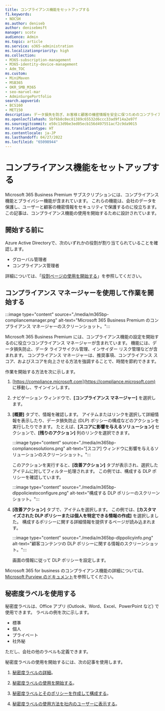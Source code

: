 ```yaml
---
title: コンプライアンス機能をセットアップする
f1.keywords:
- NOCSH
ms.author: deniseb
author: denisebmsft
manager: scotv
audience: Admin
ms.topic: article
ms.service: o365-administration
ms.localizationpriority: high
ms.collection:
- M365-subscription-management
- M365-identity-device-management
- Adm_TOC
ms.custom:
- MiniMaven
- MSB365
- OKR_SMB_M365
- seo-marvel-mar
- AdminSurgePortfolio
search.appverid:
- BCS160
- MET150
description: データ損失を防ぎ、お客様と顧客の機密情報を安全に保つためのコンプライアンス機能を設定します。
ms.openlocfilehash: 5bf6b8c0ec81389c65532d6ccc33ad9f14a2e97f
ms.sourcegitcommit: e50c13d9be3ed05ecb156d497551acf2c9da9015
ms.translationtype: HT
ms.contentlocale: ja-JP
ms.lasthandoff: 04/27/2022
ms.locfileid: "65098944"
---
```

# <a name="set-up-compliance-features"></a>コンプライアンス機能をセットアップする

Microsoft 365 Business Premium サブスクリプションには、コンプライアンス機能とプライバシー機能が含まれています。 これらの機能は、会社のデータを保護し、ユーザーと顧客の機密情報をセキュリティで保護するのに役立ちます。 この記事は、コンプライアンス機能の使用を開始するために設計されています。

## <a name="before-you-begin"></a>開始する前に

Azure Active Directoryで、次のいずれかの役割が割り当てられていることを確認します。

- グローバル管理者
- コンプライアンス管理者

詳細については、「[役割ページの使用を開始する](../admin/add-users/admin-roles-page.md)」を参照してください。

## <a name="use-compliance-manager-to-get-started"></a>コンプライアンス マネージャーを使用して作業を開始する

:::image type="content" source="./media/m365bp-compliancemanager.png" alt-text="Microsoft 365 Business Premium のコンプライアンス マネージャーのスクリーンショット。":::

Microsoft 365 Business Premium には、コンプライアンス機能の設定を開始するのに役立つコンプライアンス マネージャーが含まれています。 機能には、データ損失防止、データ ライフサイクル管理、インサイダー リスク管理などが含まれます。 コンプライアンス マネージャーは、推奨事項、コンプライアンス スコア、およびスコアを向上させる方法を強調することで、時間を節約できます。

作業を開始する方法を次に示します。

1. [https://compliance.microsoft.com](https://compliance.microsoft.com) に移動し、サインインします。

2. ナビゲーション ウィンドウで、**[コンプライアンス マネージャー]** を選択します。

3. **[概要]** タブで、情報を確認します。 アイテムまたはリンクを選択して詳細情報を表示したり、データ損失防止 (DLP) ポリシーの構成などのアクションを実行したりできます。 たとえば、**[スコアに影響を与えるソリューション]** セクションで、**[残りのアクション]** 列のリンクを選択できます。

   :::image type="content" source="./media/m365bp-compliancesolutions.png" alt-text="[スコア] ウィンドウに影響を与えるソリューションのスクリーンショット。":::

   このアクションを実行すると、**[改善アクション]** タブが表示され、選択したアイテムに対してフィルター処理されます。 この例では、構成する DLP ポリシーを確認しています。

   :::image type="content" source="./media/m365bp-dlppoliciestoconfigure.png" alt-text="構成する DLP ポリシーのスクリーンショット。":::

4. **[改善アクション]** タブで、アイテムを選択します。 この例では、**[カスタマイズされた DLP ポリシーまたは個人を特定できる情報の作成]** を選択しました。 構成するポリシーに関する詳細情報を提供するページが読み込まれます。

   :::image type="content" source="./media/m365bp-dlppolicyinfo.png" alt-text="顧客コンテンツの DLP ポリシーに関する情報のスクリーンショット。":::

   画面の情報に従って DLP ポリシーを設定します。

Microsoft 365 for business のコンプライアンス機能の詳細については、[Microsoft Purview のドキュメント](../compliance/index.yml)を参照してください。

## <a name="use-sensitivity-labels"></a>秘密度ラベルを使用する

秘密度ラベルは、Office アプリ (Outlook、Word、Excel、PowerPoint など) で使用できます。 ラベルの例を次に示します。

- 標準
- 個人
- プライベート
- 社外秘

ただし、会社の他のラベルも定義できます。

秘密度ラベルの使用を開始するには、次の記事を使用します。

1. [秘密度ラベルの詳細](../compliance/sensitivity-labels.md)。

2. [秘密度ラベルの使用を開始する](../compliance/get-started-with-sensitivity-labels.md)。

3. [秘密度ラベルとそのポリシーを作成して構成する](../compliance/create-sensitivity-labels.md)。

4. [秘密度ラベルの使用方法を社内のユーザーに表示する](https://support.microsoft.com/office/apply-sensitivity-labels-to-your-files-and-email-in-office-2f96e7cd-d5a4-403b-8bd7-4cc636bae0f9)。